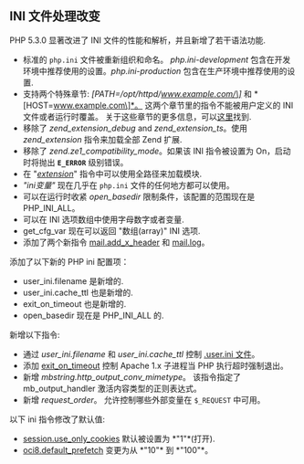 INI 文件处理改变
----------------

PHP 5.3.0 显著改进了 INI 文件的性能和解析，并且新增了若干语法功能.

-   <span class="simpara"> 标准的 `php.ini` 文件被重新组织和命名。
    *php.ini-development*
    包含在开发环境中推荐使用的设置。*php.ini-production*
    包含在生产环境中推荐使用的设置. </span>
-   <span class="simpara"> 支持两个特殊章节:
    *\[PATH=/opt/httpd/www.example.com/\]* 和
    *\[HOST=www.example.com\]*。 这两个章节里的指令不能被用户定义的 INI
    文件或者运行时覆盖。
    关于这些章节的更多信息，可以<a href="/ini/sections.html" class="link">这里</a>找到.
    </span>
-   <span class="simpara"> 移除了 *zend\_extension\_debug* and
    *zend\_extension\_ts*。使用 *zend\_extension* 指令来加载全部 Zend
    扩展. </span>
-   <span class="simpara"> 移除了
    *zend.ze1\_compatibility\_mode*。如果该 INI 指令被设置为
    On，启动时将抛出 **`E_ERROR`** 级别错误。 </span>
-   <span class="simpara"> 在
    "<a href="/ini/core.html#ini.extension" class="link"><em>extension</em></a>"
    指令中可以使用全路径来加载模块. </span>
-   <span class="simpara"> *"ini变量"* 现在几乎在 `php.ini`
    文件的任何地方都可以使用。 </span>
-   <span class="simpara"> 可以在运行时收紧 *open\_basedir*
    限制条件，该配置的范围现在是 PHP\_INI\_ALL。 </span>
-   <span class="simpara"> 可以在 INI 选项数组中使用字母数字或者变量.
    </span>
-   <span class="simpara"> <span class="function">get\_cfg\_var</span>
    现在可以返回 "数组(array)" INI 选项. </span>
-   <span class="simpara"> 添加了两个新指令
    <a href="/mail/setup.html#" class="link">mail.add_x_header</a> 和
    <a href="/mail/setup.html#" class="link">mail.log</a>。 </span>

添加了以下新的 PHP ini 配置项：

-   <span class="simpara"> user\_ini.filename 是新增的. </span>
-   <span class="simpara"> user\_ini.cache\_ttl 也是新增的. </span>
-   <span class="simpara"> exit\_on\_timeout 也是新增的. </span>
-   <span class="simpara"> open\_basedir 现在是 PHP\_INI\_ALL 的.
    </span>

新增以下指令:

-   <span class="simpara"> 通过 *user\_ini.filename* 和
    *user\_ini.cache\_ttl* 控制
    <a href="/configuration/file/per-user.html" class="link">.user.ini 文件</a>。
    </span>
-   <span class="simpara"> 添加
    <a href="/ini/core.html#ini.exit-on-timeout" class="link">exit_on_timeout</a>
    控制 Apache 1.x 子进程当 PHP 执行超时强制退出。 </span>
-   <span class="simpara"> 新增
    *mbstring.http\_output\_conv\_mimetype*。 该指令指定了 <span
    class="function">mb\_output\_handler</span>
    激活内容类型的正则表达式。 </span>
-   <span class="simpara"> 新增 *request\_order*。
    允许控制哪些外部变量在 `$_REQUEST` 中可用。 </span>

以下 ini 指令修改了默认值:

-   <span class="simpara">
    <a href="/session/setup.html#" class="link">session.use_only_cookies</a>
    默认被设置为 *"1"*(打开). </span>
-   <span class="simpara">
    <a href="/book/oci8.html#" class="link">oci8.default_prefetch</a>
    变更为从 *"10"* 到 *"100"*。 </span>
